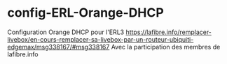 # config-ERL-Orange-DHCP
Configuration Orange DHCP pour l'ERL3 
https://lafibre.info/remplacer-livebox/en-cours-remplacer-sa-livebox-par-un-routeur-ubiquiti-edgemax/msg338167/#msg338167
Avec la participation des membres de lafibre.info

